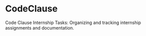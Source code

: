 # CodeClause
Code Clause Internship Tasks: Organizing and tracking internship assignments and documentation.
